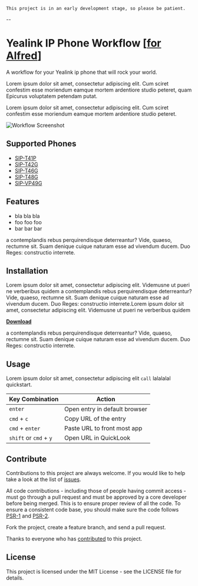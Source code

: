 	This project is in an early development stage, so please be patient.
--
# Yealink IP Phone Workflow [[for Alfred](https://www.alfredapp.com/)]
A workflow for your Yealink ip phone that will rock your world.

Lorem ipsum dolor sit amet, consectetur adipiscing elit. Cum sciret confestim esse moriendum eamque mortem ardentiore studio peteret, quam Epicurus voluptatem petendam putat.

Lorem ipsum dolor sit amet, consectetur adipiscing elit. Cum sciret confestim esse moriendum eamque mortem ardentiore studio peteret. 

![Workflow Screenshot](http://gh01.de/alfred/github/workflow.png)

## Supported Phones

- [SIP-T41P](http://www.yealink.com/DE/product_info.aspx?ProductsCateID=1035&parentcateid=1396&cateid=1035&BaseInfoCateId=1035&Cate_Id=1035&index=2)
- [SIP-T42G](http://www.yealink.com/DE/product_info.aspx?ProductsCateID=1034&parentcateid=1396&cateid=1034&BaseInfoCateId=1034&Cate_Id=1034&index=2)
- [SIP-T46G](http://www.yealink.com/DE/product_info.aspx?ProductsCateID=1032&parentcateid=1396&cateid=1032&BaseInfoCateId=1032&Cate_Id=1032&index=2)
- [SIP-T48G](http://www.yealink.com/DE/product_info.aspx?ProductsCateID=1217&parentcateid=1396&cateid=1217&BaseInfoCateId=1217&Cate_Id=1217&index=2)
- [SIP-VP49G](http://www.yealink.com/DE/product_info.aspx?ProductsCateID=1408&parentcateid=1396&cateid=1408&BaseInfoCateId=1408&Cate_Id=1408&index=2)

## Features

- bla bla bla
- foo foo foo 
- bar bar bar

a contemplandis rebus perquirendisque deterreantur? Vide, quaeso, rectumne sit. Suam denique cuique naturam esse ad vivendum ducem. Duo Reges: constructio interrete.

## Installation

Lorem ipsum dolor sit amet, consectetur adipiscing elit. Videmusne ut pueri ne verberibus quidem a contemplandis rebus perquirendisque deterreantur? Vide, quaeso, rectumne sit. Suam denique cuique naturam esse ad vivendum ducem. Duo Reges: constructio interrete.Lorem ipsum dolor sit amet, consectetur adipiscing elit. Videmusne ut pueri ne verberibus quidem 

**[Download](https://github.com/andreas-weber/yealink-workflow/zipball/master/)**

a contemplandis rebus perquirendisque deterreantur? Vide, quaeso, rectumne sit. Suam denique cuique naturam esse ad vivendum ducem. Duo Reges: constructio interrete.

## Usage

Lorem ipsum dolor sit amet, consectetur adipiscing elit `call` lalalalal quickstart.

Key Combination        | Action
---------------------- | ------
`enter`                | Open entry in default browser
`cmd` + `c`            | Copy URL of the entry
`cmd` + `enter`        | Paste URL to front most app
`shift` or `cmd` + `y` | Open URL in QuickLook

## Contribute

Contributions to this project are always welcome. If you would like to help take a look at the list of [issues](https://github.com/andreas-weber/yealink-workflow/issues).

All code contributions - including those of people having commit access - must go through a pull request and must be approved by a core developer before being merged. This is to ensure proper review of all the code. To ensure a consistent code base, you should make sure the code follows [PSR-1](http://www.php-fig.org/psr/psr-1) and [PSR-2](http://www.php-fig.org/psr/psr-2).

Fork the project, create a feature branch, and send a pull request.

Thanks to everyone who has [contributed](https://github.com/andreas-weber/yealink-workflow/graphs/contributors) to this project.

## License

This project is licensed under the MIT License - see the LICENSE file for details.
